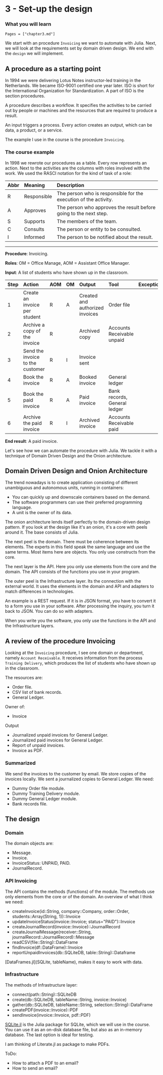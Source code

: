 # 3 - Set-up the design

### What you will learn

```@contents
Pages = ["chapter3.md"]
```

We start with an procedure `Invoicing` we want to automate with Julia. Next, we will look at the requirements set by domain driven design. We end with the `design` we will implement.

## A procedure as a starting point
In 1994 we were delivering Lotus Notes instructor-led training in the Netherlands. We became ISO-9001 certified one year later. ISO is short for the International Organization for Standardization. A part of ISO is the section procedures.

A procedure describes a workflow. It specifies the activities to be carried out by people or machines and the resources that are required to produce a result.

An input triggers a process. Every action creates an output, which can be data, a product, or a service.

The example I use in the course is the procedure `Invoicing`.

### The course example

In 1998 we rewrote our procedures as a table. Every row represents an action. Next to the activities are the columns with roles involved with the work. We used the RASCI notation for the kind of task of a role:

| Abbr | Meaning | Description |
| :--- | :--- | :--- |
| R | Responsible | The person who is responsible for the execution of the activity. |
| A | Approves | The person who approves the result before going to the next step. |
| S | Supports | The members of the team. |
| C | Consults | The person or entity to be consulted. |
| I | Informed | The person to be notified about the result. |

---

**Procedure**: Invoicing.

**Roles**:
OM = Office Manage, AOM = Assistant Office Manager.

**Input**: A list of students who have shown up in the classroom.

| Step| Action | AOM | OM | Output | Tool | Exception |
| :--- | :--- | :--- | :--- | :--- | :--- | :--- |
| 1 | Create an invoice per student | R | A | Created and authorized invoices | Order file | |
| 2 | Archive a copy of the invoice | R | | Archived copy | Accounts Receivable unpaid | |
| 3 | Send the invoice to the customer | R | I | Invoice sent | |
| 4 | Book the invoice | R | A | Booked invoice | General ledger |
| 5 | Book the paid invoice | R | A | Paid invoice | Bank records, General ledger | |
| 6 | Archive the paid invoice | R | I | Archived invoice | Accounts Receivable paid |

**End result**: A paid invoice.

Let's see how we can automate the procedure with Julia. We tackle it with a technique of Domain Driven Design and the Onion architecture.

## Domain Driven Design and Onion Architecture

The trend nowadays is to create application consisting of different unambiguous and autonomous units, running in containers:
- You can quickly up and downscale containers based on the demand.
- The software programmers can use their preferred programming language.
- A unit is the owner of its data.

The onion architecture lends itself perfectly to the domain-driven design pattern. If you look at the design like it's an onion, it's a core with peels around it. The base consists of Julia.

The next peel is the domain. There must be coherence between its elements. The experts in this field speak the same language and use the same terms. Most items here are objects. You only use constructs from the core.

The next layer is the API. Here you only use elements from the core and the domain. The API consists of the functions you use in your program.

The outer peel is the Infrastructure layer. Its the connection with the external world. It uses the elements in the domain and API and adapters to match differences in technologies.

An example is a REST request. If it is in JSON format, you have to convert it to a form you use in your software. After processing the inquiry, you turn it back to JSON. You can do so with adapters.

When you write you the software, you only use the functions in the API and the Infrastructure layers.

## A review of the procedure Invoicing

Looking at the `Invoicing` procedure, I see one domain or department, namely `Account Receivable`. It receives information from the process `Training Delivery`, which produces the list of students who have shown up in the classroom.

The resources are:
- Order file.
- CSV list of bank records.
- General Ledger.

Owner of:
- Invoice

Output
- Journalized unpaid invoices for General Ledger.
- Journalized paid invoices for General Ledger.
- Report of unpaid invoices.
- Invoice as PDF.

### Summarized

We send the invoices to the customer by email. We store copies of the invoices locally. We sent a journalized copies to General Ledger. We need:

- Dummy Order file module.
- Dummy Training Delivery module.
- Dummy General Ledger module.
- Bank records file.

## The design

### Domain

The domain objects are:

- Message.
- Invoice.
- InvoiceStatus: UNPAID, PAID.
- JournalRecord.

### API Invoicing

The API contains the methods (functions) of the module. The methods use only elements from the core or of the domain. An overview of what I think we need:

- createInvoice(id::String, company::Company, order::Order, students::Array(String, 1))::Invoice
- updateInvoiceStatus(invoice::Invoice; status="PAID")::Invoice
- createJournalRecord(invoice::Invoice)::JournalRecord
- createJournalMessage(receiver::String, journalRecord::JournalRecord)::Message
- readCSV(file::String)::DataFrame
- findInvoice(df::DataFrame)::Invoice
- reportUnpaidInvoices(db::SQLiteDB, table::String)::Dataframe

[DataFrames.jl](SQLite, tableName),  makes it easy to work with data.

### Infrastructure

The methods of Infrastructure layer:

- connect(path::String)::SQLiteDB
- create(db::SQLiteDB, tableName::String, invoice::Invoice)
- gather(db::SQLiteDB, tableName::String, selection::String)::DataFrame
- createPDF(invoice::Invoice)::PDF
- sendInvoice(invoice::Invoice, pdf::PDF)

[SQLite.jl](https://juliadatabases.github.io/SQLite.jl/stable/) is the Julia package for SQLite, which we will use in the course. You can use it as an on-disk database file, but also as an in-memory database. The last option is ideal for testing.

I am thinking of Literate.jl as package to make PDFs.

ToDo:

- How to attach a PDF to an email?
- How to send an email?
